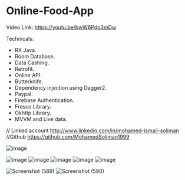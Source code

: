# Online-Food-App

Video Link: https://youtu.be/bwW6Pdp3mDw

Technicals:
- RX Java.
- Room Database.
- Data Cashing.
- Retrofit.
- Online API.
- Butterknife.
- Dependency injection using Dagger2.
- Paypal.
- Firebase Authentication.
- Fresco Library.
- Okhttp Library.
- MVVM and Live data.

// Linked account
  http://www.linkedin.com/in/mohamed-ismail-soliman 
//Github
https://github.com/MohamedSoliman1999



![image](https://user-images.githubusercontent.com/49350237/107777316-53276e80-6d4b-11eb-81d2-01912fe793c1.png)

![image](https://user-images.githubusercontent.com/49350237/107776900-da281700-6d4a-11eb-8380-ef7b6952c1bc.png)
![image](https://user-images.githubusercontent.com/49350237/107777050-0348a780-6d4b-11eb-88ec-12f58c1f4c21.png)
![image](https://user-images.githubusercontent.com/49350237/107777095-13f91d80-6d4b-11eb-9fc7-e36c411ae937.png)
![image](https://user-images.githubusercontent.com/49350237/107777145-25422a00-6d4b-11eb-9e9c-3a59e61543c2.png)
![image](https://user-images.githubusercontent.com/49350237/107777383-6b978900-6d4b-11eb-9dd5-25d9bdfe0df6.png)

![Screenshot (589)](https://user-images.githubusercontent.com/49350237/107777397-72260080-6d4b-11eb-80b9-895774bbcfca.png)
![Screenshot (590)](https://user-images.githubusercontent.com/49350237/107777417-79e5a500-6d4b-11eb-83b7-f8bebfdbf4cf.png)
